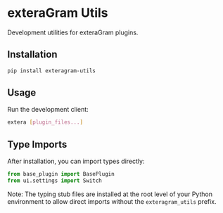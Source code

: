 # exteraGram Utils

Development utilities for exteraGram plugins.

## Installation

```bash
pip install exteragram-utils
```

## Usage

Run the development client:

```bash
extera [plugin_files...]
```

## Type Imports

After installation, you can import types directly:

```python
from base_plugin import BasePlugin
from ui.settings import Switch
```

Note: The typing stub files are installed at the root level of your Python environment to allow direct imports without
the `exteragram_utils` prefix.
